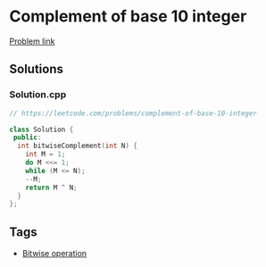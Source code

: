 # Complement of base 10 integer

[Problem link](https://leetcode.com/problems/complement-of-base-10-integer)

## Solutions


### Solution.cpp
```cpp
// https://leetcode.com/problems/complement-of-base-10-integer

class Solution {
 public:
  int bitwiseComplement(int N) {
    int M = 1;
    do M <<= 1;
    while (M <= N);
    --M;
    return M ^ N;
  }
};
```
## Tags

* [Bitwise operation](/README.md#Bitwise_operation)

